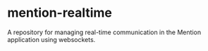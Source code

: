 # mention-realtime
A repository for managing real-time communication in the Mention application using websockets.
